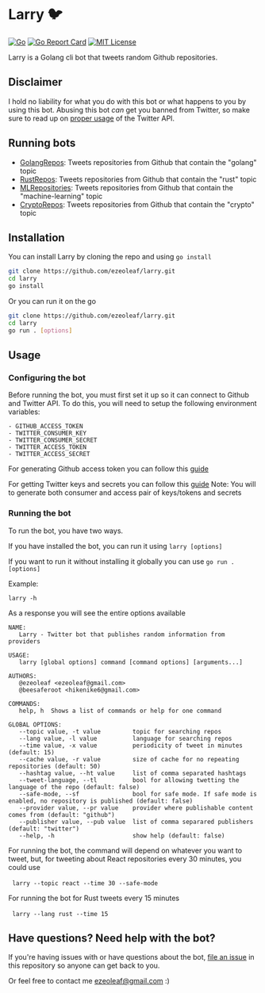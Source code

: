 # Larry 🐦
[![Go](https://github.com/ezeoleaf/larry/actions/workflows/go.yml/badge.svg?branch=main)](https://github.com/ezeoleaf/larry/actions/workflows/go.yml)
[![Go Report Card](https://goreportcard.com/badge/github.com/ezeoleaf/larry)](https://goreportcard.com/report/github.com/ezeoleaf/larry)
[![MIT License](https://img.shields.io/github/license/ezeoleaf/larry?style=flat-square)](https://github.com/ezeoleaf/larry/blob/main/LICENSE)

Larry is a Golang cli bot that tweets random Github repositories.

## Disclaimer

I hold no liability for what you do with this bot or what happens to you by using this bot. Abusing this bot *can* get you banned from Twitter, so make sure to read up on [proper usage](https://support.twitter.com/articles/76915-automation-rules-and-best-practices) of the Twitter API.

## Running bots

- [GolangRepos](https://twitter.com/GolangRepos): Tweets repositories from Github that contain the "golang" topic
- [RustRepos](https://twitter.com/RustRepos): Tweets repositories from Github that contain the "rust" topic
- [MLRepositories](https://twitter.com/MLRepositories): Tweets repositories from Github that contain the "machine-learning" topic
- [CryptoRepos](https://twitter.com/CryptoRepos): Tweets repositories from Github that contain the "crypto" topic

## Installation

You can install Larry by cloning the repo and using `go install`

```bash
git clone https://github.com/ezeoleaf/larry.git
cd larry
go install
```

Or you can run it on the go
```bash
git clone https://github.com/ezeoleaf/larry.git
cd larry
go run . [options]
```

## Usage

### Configuring the bot

Before running the bot, you must first set it up so it can connect to Github and Twitter API.
To do this, you will need to setup the following environment variables:
```
- GITHUB_ACCESS_TOKEN
- TWITTER_CONSUMER_KEY
- TWITTER_CONSUMER_SECRET
- TWITTER_ACCESS_TOKEN
- TWITTER_ACCESS_SECRET
```

For generating Github access token you can follow this [guide](https://docs.github.com/en/free-pro-team@latest/github/authenticating-to-github/creating-a-personal-access-token)

For getting Twitter keys and secrets you can follow this [guide](https://developer.twitter.com/en/docs/twitter-api/getting-started/guide)
Note: You will to generate both consumer and access pair of keys/tokens and secrets

### Running the bot

To run the bot, you have two ways.

If you have installed the bot, you can run it using
  `larry [options]`

If you want to run it without installing it globally you can use
  `go run . [options]`

Example:

`larry -h`

As a response you will see the entire options available

```
NAME:
   Larry - Twitter bot that publishes random information from providers

USAGE:
   larry [global options] command [command options] [arguments...]

AUTHORS:
   @ezeoleaf <ezeoleaf@gmail.com>
   @beesaferoot <hikenike6@gmail.com>

COMMANDS:
   help, h  Shows a list of commands or help for one command

GLOBAL OPTIONS:
   --topic value, -t value         topic for searching repos
   --lang value, -l value          language for searching repos
   --time value, -x value          periodicity of tweet in minutes (default: 15)
   --cache value, -r value         size of cache for no repeating repositories (default: 50)
   --hashtag value, --ht value     list of comma separated hashtags
   --tweet-language, --tl          bool for allowing twetting the language of the repo (default: false)
   --safe-mode, --sf               bool for safe mode. If safe mode is enabled, no repository is published (default: false)
   --provider value, --pr value    provider where publishable content comes from (default: "github")
   --publisher value, --pub value  list of comma separared publishers (default: "twitter")
   --help, -h                      show help (default: false)
```

For running the bot, the command will depend on whatever you want to tweet, but, for tweeting about React repositories every 30 minutes, you could use

&nbsp;&nbsp;`larry --topic react --time 30 --safe-mode`

For running the bot for Rust tweets every 15 minutes

&nbsp;&nbsp;`larry --lang rust --time 15`


## Have questions? Need help with the bot?

If you're having issues with or have questions about the bot, [file an issue](https://github.com/ezeoleaf/larry/issues) in this repository so anyone can get back to you.

Or feel free to contact me <ezeoleaf@gmail.com> :)
